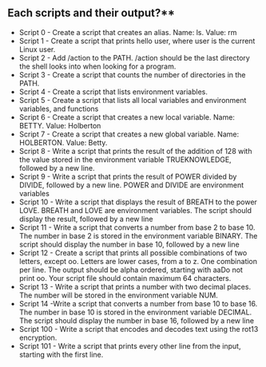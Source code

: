 
## Each scripts and their output?**  
* Script 0 - Create a script that creates an alias. Name: ls. Value: rm  
* Script 1 - Create a script that prints hello user, where user is the current Linux user.  
* Script 2 - Add /action to the PATH. /action should be the last directory the shell looks into when looking for a program.  
* Script 3 - Create a script that counts the number of directories in the PATH.  
* Script 4 - Create a script that lists environment variables.  
* Script 5 - Create a script that lists all local variables and environment variables, and functions  
* Script 6 - Create a script that creates a new local variable. Name: BETTY. Value: Holberton  
* Script 7 - Create a script that creates a new global variable. Name: HOLBERTON. Value: Betty.  
* Script 8 -  Write a script that prints the result of the addition of 128 with the value stored in the environment variable TRUEKNOWLEDGE, followed by a new line.  
* Script 9 - Write a script that prints the result of POWER divided by DIVIDE, followed by a new line. POWER and DIVIDE are environment variables  
* Script 10 - Write a script that displays the result of BREATH to the power LOVE. BREATH and LOVE are environment variables. The script should display the result, followed by a new line  
* Script 11 - Write a script that converts a number from base 2 to base 10. The number in base 2 is stored in the environment variable BINARY. The script should display the number in base 10, followed by a new line  
* Script 12 - Create a script that prints all possible combinations of two letters, except oo. Letters are lower cases, from a to z. One combination per line. The output should be alpha ordered, starting with aaDo not print oo. Your script file should contain maximum 64 characters.  
* Script 13 - Write a script that prints a number with two decimal places. The number will be stored in the environment variable NUM.  
* Script 14 -Write a script that converts a number from base 10 to base 16. The number in base 10 is stored in the environment variable DECIMAL. The script should display the number in base 16, followed by a new line  
* Script 100 - Write a script that encodes and decodes text using the rot13 encryption.  
* Script 101 - Write a script that prints every other line from the input, starting with the first line.  

